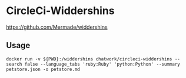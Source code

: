 # CircleCi-Widdershins

https://github.com/Mermade/widdershins

## Usage

```
docker run -v ${PWD}:/widdershins chatwork/circleci-widdershins --search false --language_tabs 'ruby:Ruby' 'python:Python' --summary petstore.json -o petstore.md
```